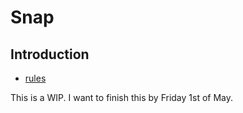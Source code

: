 # Snap

## Introduction 

  - [rules](https://github.com/swmcc/exercises/issues/2)

This is a WIP. I want to finish this by Friday 1st of May.


